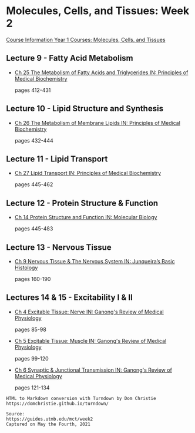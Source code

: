 # Molecules, Cells, and Tissues: Week 2

[Course Information Year 1 Courses: Molecules, Cells, and Tissues](/usmle/mct/course-information.html)

## Lecture 9 - Fatty Acid Metabolism

*   [Ch 25 The Metabolism of Fatty Acids and Triglycerides IN: Principles of Medical Biochemistry](http://libux.utmb.edu/login?url=https://www.clinicalkey.com/#!/content/book/3-s2.0-B9780323296168000256)
    
    pages 412-431
    

## Lecture 10 - Lipid Structure and Synthesis

*   [Ch 26 The Metabolism of Membrane Lipids IN: Principles of Medical Biochemistry](http://libux.utmb.edu/login?url=https://www.clinicalkey.com/#!/content/book/3-s2.0-B9780323296168000268)
    
    pages 432-444
    

## Lecture 11 - Lipid Transport

*   [Ch 27 Lipid Transport IN: Principles of Medical Biochemistry](http://libux.utmb.edu/login?url=https://www.clinicalkey.com/#!/content/book/3-s2.0-B978032329616800027X)
    
    pages 445-462
    

## Lecture 12 - Protein Structure & Function

*   [Ch 14 Protein Structure and Function IN: Molecular Biology](http://libux.utmb.edu/login?url=https://www.clinicalkey.com/#!/content/book/3-s2.0-B9780128132883000148)
    
    pages 445-483
    

## Lecture 13 - Nervous Tissue

*   [Ch 9 Nervous Tissue & The Nervous System IN: Junqueira’s Basic Histology](http://libux.utmb.edu/login?url=https://accessmedicine.mhmedical.com/content.aspx?bookid=2430&sectionid=190279231)
    
    pages 160-190
    

## Lectures 14 & 15 - Excitability I & II

*   [Ch 4 Excitable Tissue: Nerve IN: Ganong's Review of Medical Physiology](http://libux.utmb.edu/login?url=https://accessmedicine.mhmedical.com/content.aspx?bookid=2525&sectionid=204290778)
    
    pages 85-98
    
*   [Ch 5 Excitable Tissue: Muscle IN: Ganong's Review of Medical Physiology](http://libux.utmb.edu/login?url=https://accessmedicine.mhmedical.com/content.aspx?bookid=2525&sectionid=204290851)
    
    pages 99-120
    
*   [Ch 6 Synaptic & Junctional Transmission IN: Ganong's Review of Medical Physiology](http://libux.utmb.edu/login?url=https://accessmedicine.mhmedical.com/content.aspx?bookid=2525&sectionid=204290994)
    
    pages 121-134

```
HTML to Markdown conversion with Turndown by Dom Christie
https://domchristie.github.io/turndown/

Source:
https://guides.utmb.edu/mct/week2
Captured on May the Fourth, 2021
```
